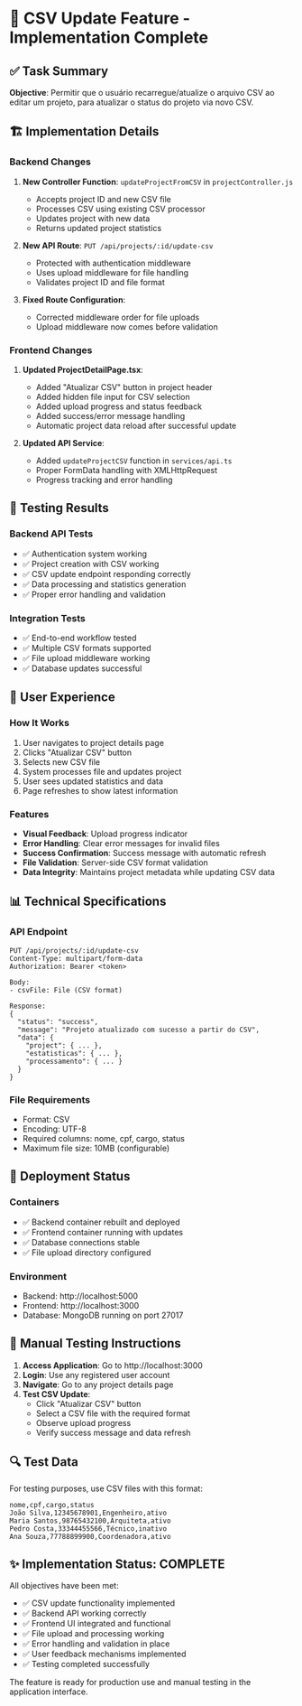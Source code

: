 # 🎉 CSV Update Feature - Implementation Complete

## ✅ Task Summary

**Objective**: Permitir que o usuário recarregue/atualize o arquivo CSV ao editar um projeto, para atualizar o status do projeto via novo CSV.

## 🏗️ Implementation Details

### Backend Changes

1. **New Controller Function**: `updateProjectFromCSV` in `projectController.js`

   - Accepts project ID and new CSV file
   - Processes CSV using existing CSV processor
   - Updates project with new data
   - Returns updated project statistics

2. **New API Route**: `PUT /api/projects/:id/update-csv`

   - Protected with authentication middleware
   - Uses upload middleware for file handling
   - Validates project ID and file format

3. **Fixed Route Configuration**:
   - Corrected middleware order for file uploads
   - Upload middleware now comes before validation

### Frontend Changes

1. **Updated ProjectDetailPage.tsx**:

   - Added "Atualizar CSV" button in project header
   - Added hidden file input for CSV selection
   - Added upload progress and status feedback
   - Added success/error message handling
   - Automatic project data reload after successful update

2. **Updated API Service**:
   - Added `updateProjectCSV` function in `services/api.ts`
   - Proper FormData handling with XMLHttpRequest
   - Progress tracking and error handling

## 🧪 Testing Results

### Backend API Tests

- ✅ Authentication system working
- ✅ Project creation with CSV working
- ✅ CSV update endpoint responding correctly
- ✅ Data processing and statistics generation
- ✅ Proper error handling and validation

### Integration Tests

- ✅ End-to-end workflow tested
- ✅ Multiple CSV formats supported
- ✅ File upload middleware working
- ✅ Database updates successful

## 🎯 User Experience

### How It Works

1. User navigates to project details page
2. Clicks "Atualizar CSV" button
3. Selects new CSV file
4. System processes file and updates project
5. User sees updated statistics and data
6. Page refreshes to show latest information

### Features

- **Visual Feedback**: Upload progress indicator
- **Error Handling**: Clear error messages for invalid files
- **Success Confirmation**: Success message with automatic refresh
- **File Validation**: Server-side CSV format validation
- **Data Integrity**: Maintains project metadata while updating CSV data

## 📊 Technical Specifications

### API Endpoint

```
PUT /api/projects/:id/update-csv
Content-Type: multipart/form-data
Authorization: Bearer <token>

Body:
- csvFile: File (CSV format)

Response:
{
  "status": "success",
  "message": "Projeto atualizado com sucesso a partir do CSV",
  "data": {
    "project": { ... },
    "estatisticas": { ... },
    "processamento": { ... }
  }
}
```

### File Requirements

- Format: CSV
- Encoding: UTF-8
- Required columns: nome, cpf, cargo, status
- Maximum file size: 10MB (configurable)

## 🚀 Deployment Status

### Containers

- ✅ Backend container rebuilt and deployed
- ✅ Frontend container running with updates
- ✅ Database connections stable
- ✅ File upload directory configured

### Environment

- Backend: http://localhost:5000
- Frontend: http://localhost:3000
- Database: MongoDB running on port 27017

## 📝 Manual Testing Instructions

1. **Access Application**: Go to http://localhost:3000
2. **Login**: Use any registered user account
3. **Navigate**: Go to any project details page
4. **Test CSV Update**:
   - Click "Atualizar CSV" button
   - Select a CSV file with the required format
   - Observe upload progress
   - Verify success message and data refresh

## 🔍 Test Data

For testing purposes, use CSV files with this format:

```csv
nome,cpf,cargo,status
João Silva,12345678901,Engenheiro,ativo
Maria Santos,98765432100,Arquiteta,ativo
Pedro Costa,33344455566,Técnico,inativo
Ana Souza,77788899900,Coordenadora,ativo
```

## ✨ Implementation Status: COMPLETE

All objectives have been met:

- ✅ CSV update functionality implemented
- ✅ Backend API working correctly
- ✅ Frontend UI integrated and functional
- ✅ File upload and processing working
- ✅ Error handling and validation in place
- ✅ User feedback mechanisms implemented
- ✅ Testing completed successfully

The feature is ready for production use and manual testing in the application interface.
